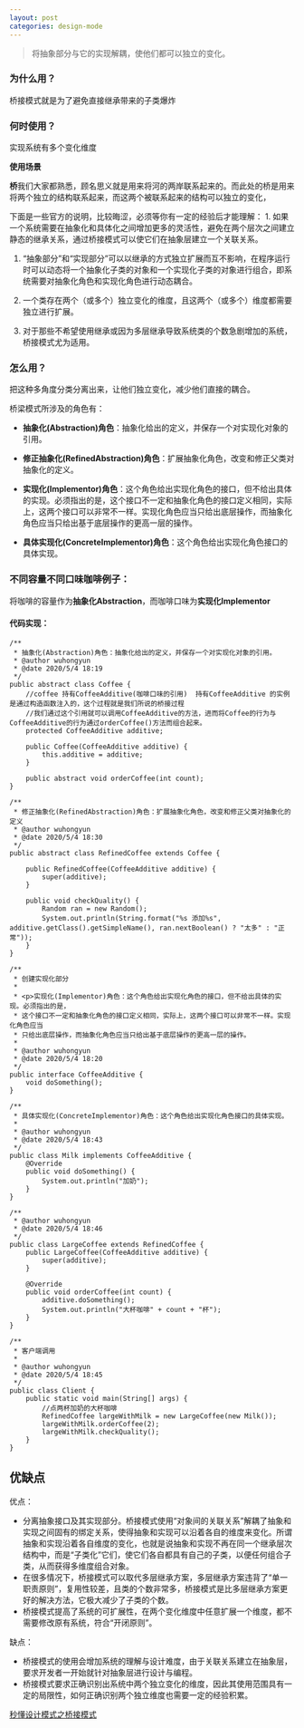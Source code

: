 ```yaml
---
layout: post
categories: design-mode
---
```

> 将抽象部分与它的实现解耦，使他们都可以独立的变化。

### 为什么用？

桥接模式就是为了避免直接继承带来的子类爆炸

### 何时使用？

实现系统有多个变化维度  

**使用场景**

**桥**我们大家都熟悉，顾名思义就是用来将河的两岸联系起来的。而此处的桥是用来将两个独立的结构联系起来，而这两个被联系起来的结构可以独立的变化，

下面是一些官方的说明，比较晦涩，必须等你有一定的经验后才能理解：  1. 如果一个系统需要在抽象化和具体化之间增加更多的灵活性，避免在两个层次之间建立静态的继承关系，通过桥接模式可以使它们在抽象层建立一个关联关系。

1.  “抽象部分”和“实现部分”可以以继承的方式独立扩展而互不影响，在程序运行时可以动态将一个抽象化子类的对象和一个实现化子类的对象进行组合，即系统需要对抽象化角色和实现化角色进行动态耦合。
    
2.  一个类存在两个（或多个）独立变化的维度，且这两个（或多个）维度都需要独立进行扩展。
    
3.  对于那些不希望使用继承或因为多层继承导致系统类的个数急剧增加的系统，桥接模式尤为适用。

### 怎么用？

把这种多角度分类分离出来，让他们独立变化，减少他们直接的耦合。



桥梁模式所涉及的角色有：

- **抽象化(Abstraction)角色**：抽象化给出的定义，并保存一个对实现化对象的引用。

- **修正抽象化(RefinedAbstraction)角色**：扩展抽象化角色，改变和修正父类对抽象化的定义。

- **实现化(Implementor)角色**：这个角色给出实现化角色的接口，但不给出具体的实现。必须指出的是，这个接口不一定和抽象化角色的接口定义相同，实际上，这两个接口可以非常不一样。实现化角色应当只给出底层操作，而抽象化角色应当只给出基于底层操作的更高一层的操作。

- **具体实现化(ConcreteImplementor)角色**：这个角色给出实现化角色接口的具体实现。

  

### 不同容量不同口味咖啡例子：

将咖啡的容量作为**抽象化Abstraction**，而咖啡口味为**实现化Implementor**

#### 代码实现：

```
/**
 * 抽象化(Abstraction)角色：抽象化给出的定义，并保存一个对实现化对象的引用。
 * @author wuhongyun
 * @date 2020/5/4 18:19
 */
public abstract class Coffee {
    //coffee 持有CoffeeAdditive(咖啡口味的引用)  持有CoffeeAdditive 的实例是通过构造函数注入的，这个过程就是我们所说的桥接过程
    //我们通过这个引用就可以调用CoffeeAdditive的方法，进而将Coffee的行为与CoffeeAdditive的行为通过orderCoffee()方法而组合起来。
    protected CoffeeAdditive additive;

    public Coffee(CoffeeAdditive additive) {
        this.additive = additive;
    }

    public abstract void orderCoffee(int count);
}

/**
 * 修正抽象化(RefinedAbstraction)角色：扩展抽象化角色，改变和修正父类对抽象化的定义
 * @author wuhongyun
 * @date 2020/5/4 18:30
 */
public abstract class RefinedCoffee extends Coffee {

    public RefinedCoffee(CoffeeAdditive additive) {
        super(additive);
    }

    public void checkQuality() {
        Random ran = new Random();
        System.out.println(String.format("%s 添加%s", additive.getClass().getSimpleName(), ran.nextBoolean() ? "太多" : "正常"));
    }
}

/**
 * 创建实现化部分
 *
 * <p>实现化(Implementor)角色：这个角色给出实现化角色的接口，但不给出具体的实现。必须指出的是，
 * 这个接口不一定和抽象化角色的接口定义相同，实际上，这两个接口可以非常不一样。实现化角色应当
 * 只给出底层操作，而抽象化角色应当只给出基于底层操作的更高一层的操作。
 *
 * @author wuhongyun
 * @date 2020/5/4 18:20
 */
public interface CoffeeAdditive {
    void doSomething();
}

/**
 * 具体实现化(ConcreteImplementor)角色：这个角色给出实现化角色接口的具体实现。
 *
 * @author wuhongyun
 * @date 2020/5/4 18:43
 */
public class Milk implements CoffeeAdditive {
    @Override
    public void doSomething() {
        System.out.println("加奶");
    }
}

/**
 * @author wuhongyun
 * @date 2020/5/4 18:46
 */
public class LargeCoffee extends RefinedCoffee {
    public LargeCoffee(CoffeeAdditive additive) {
        super(additive);
    }

    @Override
    public void orderCoffee(int count) {
        additive.doSomething();
        System.out.println("大杯咖啡" + count + "杯");
    }
}

/**
 * 客户端调用
 *
 * @author wuhongyun
 * @date 2020/5/4 18:45
 */
public class Client {
    public static void main(String[] args) {
        //点两杯加奶的大杯咖啡
        RefinedCoffee largeWithMilk = new LargeCoffee(new Milk());
        largeWithMilk.orderCoffee(2);
        largeWithMilk.checkQuality();
    }
}
```



## 优缺点

优点：

- 分离抽象接口及其实现部分。桥接模式使用“对象间的关联关系”解耦了抽象和实现之间固有的绑定关系，使得抽象和实现可以沿着各自的维度来变化。所谓抽象和实现沿着各自维度的变化，也就是说抽象和实现不再在同一个继承层次结构中，而是“子类化”它们，使它们各自都具有自己的子类，以便任何组合子类，从而获得多维度组合对象。
- 在很多情况下，桥接模式可以取代多层继承方案，多层继承方案违背了“单一职责原则”，复用性较差，且类的个数非常多，桥接模式是比多层继承方案更好的解决方法，它极大减少了子类的个数。
- 桥接模式提高了系统的可扩展性，在两个变化维度中任意扩展一个维度，都不需要修改原有系统，符合“开闭原则”。

缺点：

- 桥接模式的使用会增加系统的理解与设计难度，由于关联关系建立在抽象层，要求开发者一开始就针对抽象层进行设计与编程。
- 桥接模式要求正确识别出系统中两个独立变化的维度，因此其使用范围具有一定的局限性，如何正确识别两个独立维度也需要一定的经验积累。



[秒懂设计模式之桥接模式](https://zhuanlan.zhihu.com/p/58903776)